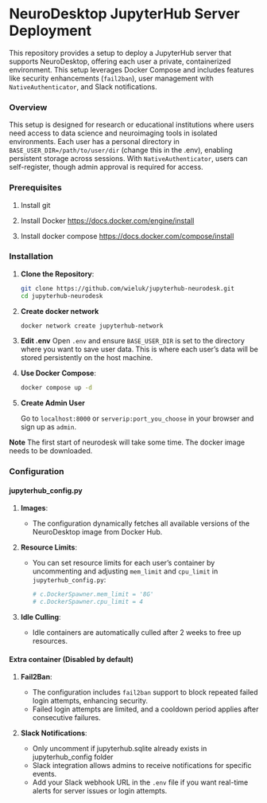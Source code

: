 ﻿# NeuroDesktop JupyterHub Server Deployment

This repository provides a setup to deploy a JupyterHub server that supports NeuroDesktop, offering each user a private, containerized environment. This setup leverages Docker Compose and includes features like security enhancements (`fail2ban`), user management with `NativeAuthenticator`, and Slack notifications.

### Overview

This setup is designed for research or educational institutions where users need access to data science and neuroimaging tools in isolated environments. Each user has a personal directory in `BASE_USER_DIR=/path/to/user/dir` (change this in the .env), enabling persistent storage across sessions. With `NativeAuthenticator`, users can self-register, though admin approval is required for access.

### Prerequisites

   1. Install git

   2. Install Docker https://docs.docker.com/engine/install

   3. Install docker compose https://docs.docker.com/compose/install

### Installation

1. **Clone the Repository**:

   ```bash
   git clone https://github.com/wieluk/jupyterhub-neurodesk.git
   cd jupyterhub-neurodesk
   ```

2. **Create docker network**
   
   ```bash
   docker network create jupyterhub-network
   ```
   
3. **Edit .env**
Open `.env` and ensure `BASE_USER_DIR` is set to the directory where you want to save user data. This is where each user’s data will be stored persistently on the host machine.

4. **Use Docker Compose**:
   
   ```bash
   docker compose up -d
   ```

4. **Create Admin User**
   
   Go to `localhost:8000` or `serverip:port_you_choose` in your browser and sign up as `admin`.


**Note** The first start of neurodesk will take some time. The docker image needs to be downloaded.

### Configuration

#### jupyterhub_config.py

1. **Images**:  
   - The configuration dynamically fetches all available versions of the NeuroDesktop image from Docker Hub.

2. **Resource Limits**:
   - You can set resource limits for each user’s container by uncommenting and adjusting `mem_limit` and `cpu_limit` in `jupyterhub_config.py`:
     ```python
     # c.DockerSpawner.mem_limit = '8G'
     # c.DockerSpawner.cpu_limit = 4
     ```

3. **Idle Culling**:
   - Idle containers are automatically culled after 2 weeks to free up resources.

#### Extra container (Disabled by default)

1. **Fail2Ban**:
   - The configuration includes `fail2ban` support to block repeated failed login attempts, enhancing security.
   - Failed login attempts are limited, and a cooldown period applies after consecutive failures.

2. **Slack Notifications**:
   - Only uncomment if jupyterhub.sqlite already exists in jupyterhub_config folder
   - Slack integration allows admins to receive notifications for specific events.
   - Add your Slack webhook URL in the `.env` file if you want real-time alerts for server issues or login attempts.
